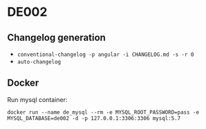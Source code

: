 # DE002

## Changelog generation

- `conventional-changelog -p angular -i CHANGELOG.md -s -r 0`
- `auto-changelog`

## Docker

Run mysql container:
```
docker run --name de_mysql --rm -e MYSQL_ROOT_PASSWORD=pass -e MYSQL_DATABASE=de002 -d -p 127.0.0.1:3306:3306 mysql:5.7
```
